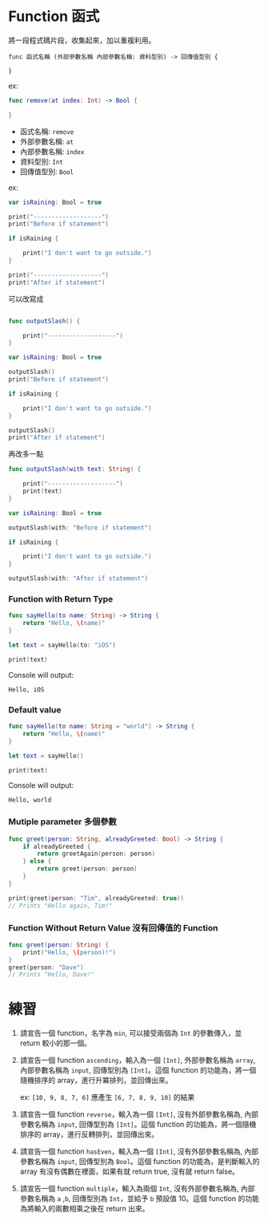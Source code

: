 # Function 函式

將一段程式碼片段，收集起來，加以重複利用。

```
func 函式名稱 (外部參數名稱 內部參數名稱: 資料型別) -> 回傳值型別 {

}
```

ex: 

```swift
func remove(at index: Int) -> Bool {

}
``` 

* 函式名稱: `remove`
* 外部參數名稱: `at` 
* 內部參數名稱: `index`
* 資料型別: `Int`
* 回傳值型別: `Bool`

ex: 

```swift
var isRaining: Bool = true

print("-------------------")
print("Before if statement")

if isRaining {

    print("I don't want to go outside.")
}

print("-------------------")
print("After if statement")
```

可以改寫成

```swift

func outputSlash() {

    print("-------------------")
}

var isRaining: Bool = true

outputSlash()
print("Before if statement")

if isRaining {

    print("I don't want to go outside.")
}

outputSlash()
print("After if statement")
```

再改多一點

```swift
func outputSlash(with text: String) {

    print("-------------------")
    print(text)
}

var isRaining: Bool = true

outputSlash(with: "Before if statement")

if isRaining {

    print("I don't want to go outside.")
}

outputSlash(with: "After if statement")
```

### Function with Return Type

```swift
func sayHello(to name: String) -> String {
    return "Hello, \(name)"
}

let text = sayHello(to: "iOS")

print(text)
```

Console will output:
```
Hello, iOS
```

### Default value

```swift
func sayHello(to name: String = "world") -> String {
    return "Hello, \(name)"
}

let text = sayHello()

print(text)
```

Console will output:
```
Hello, world
```

### Mutiple parameter 多個參數

```swift
func greet(person: String, alreadyGreeted: Bool) -> String {
    if alreadyGreeted {
        return greetAgain(person: person)
    } else {
        return greet(person: person)
    }
}

print(greet(person: "Tim", alreadyGreeted: true))
// Prints "Hello again, Tim!"
```

### Function Without Return Value 沒有回傳值的 Function

```swift
func greet(person: String) {
    print("Hello, \(person)!")
}
greet(person: "Dave")
// Prints "Hello, Dave!"
```

# 練習
1. 請宣告一個 function，名字為 `min`, 可以接受兩個為 `Int` 的參數傳入，並 return 較小的那一個。

2. 請宣告一個 function `ascending`，輸入為一個 `[Int]`, 外部參數名稱為 `array`, 內部參數名稱為 `input`, 回傳型別為 `[Int]`。這個 function 的功能為，將一個隨機排序的 array，進行升冪排列，並回傳出來。

    ex: `[10, 9, 8, 7, 6]` 應產生 `[6, 7, 8, 9, 10]` 的結果

3. 請宣告一個 function `reverse`，輸入為一個 `[Int]`, 沒有外部參數名稱為, 內部參數名稱為 `input`, 回傳型別為 `[Int]`。這個 function 的功能為，將一個隨機排序的 array，進行反轉排列，並回傳出來。

4. 請宣告一個 function `hasEven`，輸入為一個 `[Int]`, 沒有外部參數名稱為, 內部參數名稱為 `input`, 回傳型別為 `Bool`。這個 function 的功能為，是判斷輸入的 array 有沒有偶數在裡面，如果有就 return true, 沒有就 return false。

5. 請宣告一個 function `multiple`，輸入為兩個 `Int`, 沒有外部參數名稱為, 內部參數名稱為 `a` ,`b`, 回傳型別為 `Int`，並給予 `b` 預設值 10。這個 function 的功能為將輸入的兩數相乘之後在 return 出來。